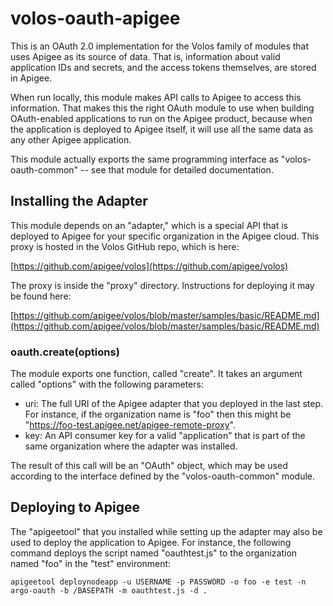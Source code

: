 # volos-oauth-apigee

This is an OAuth 2.0 implementation for the Volos family of modules that uses Apigee as its source
of data. That is, information about valid application IDs and secrets, and the access tokens themselves,
are stored in Apigee.

When run locally, this module makes API calls to Apigee to access this information. That makes this
the right OAuth module to use when building OAuth-enabled applications to run on the Apigee product,
because when the application is deployed to Apigee itself, it will use all the same data as any other
Apigee application.

This module actually exports the same programming interface as "volos-oauth-common" -- see that module
for detailed documentation.

## Installing the Adapter

This module depends on an "adapter," which is a special API that is deployed to Apigee for your specific
organization in the Apigee cloud. This proxy is hosted in the Volos GitHub repo, which is here:

[https://github.com/apigee/volos](https://github.com/apigee/volos)

The proxy is inside the "proxy" directory. Instructions for deploying it may be found here:

[https://github.com/apigee/volos/blob/master/samples/basic/README.md](https://github.com/apigee/volos/blob/master/samples/basic/README.md)

### oauth.create(options)

The module exports one function, called "create". It takes an argument called "options" with the following
parameters:

* uri: The full URI of the Apigee adapter that you deployed in the last step. For instance, if the organization
name is "foo" then this might be "https://foo-test.apigee.net/apigee-remote-proxy".
* key: An API consumer key for a valid "application" that is part of the same organization where the adapter
was installed.

The result of this call will be an "OAuth" object, which may be used according to the interface defined
by the "volos-oauth-common" module.

## Deploying to Apigee

The "apigeetool" that you installed while setting up the adapter may also be used to deploy the application to
Apigee. For instance, the following command deploys the script named "oauthtest.js" to the organization named
"foo" in the "test" environment:

    apigeetool deploynodeapp -u USERNAME -p PASSWORD -o foo -e test -n argo-oauth -b /BASEPATH -m oauthtest.js -d .


